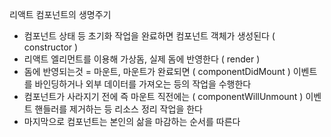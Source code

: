 리액트 컴포넌트의 생명주기

- 컴포넌트 상태 등 초기화 작업을 완료하면 컴포넌트 객체가 생성된다 ( constructor )
- 리액트 엘리먼트를 이용해 가상돔, 실제 돔에 반영한다 ( render )
- 돔에 반영되는것 = 마운트, 마운트가 완료되면 ( componentDidMount ) 이벤트를 바인딩하거나 외부 데이터를 가져오는 등의 작업을 수행한다
- 컴포넌트가 사라지기 전에 즉 마운트 직전에는 ( componentWillUnmount ) 이벤트 핸들러를 제거하는 등 리소스 정리 작업을 한다
- 마지막으로 컴포넌트는 본인의 삶을 마감하는 순서를 따른다